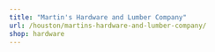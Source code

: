 ```yaml
---
title: "Martin's Hardware and Lumber Company"
url: /houston/martins-hardware-and-lumber-company/
shop: hardware
---
```

